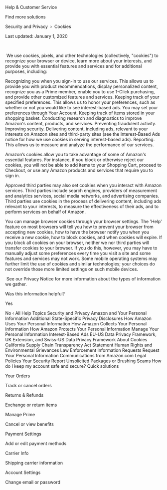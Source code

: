 Help & Customer Service

Find more solutions

Security and Privacy  › 
Cookies 
     

Last updated: January 1, 2020

 

 We use cookies, pixels, and other technologies (collectively, "cookies") to recognize your browser or device, learn more about your interests, and provide you with essential features and services and for additional purposes, including:

Recognizing you when you sign-in to use our services. This allows us to provide you with product recommendations, display personalized content, recognize you as a Prime member, enable you to use 1-Click purchasing, and provide other customized features and services.
Keeping track of your specified preferences. This allows us to honor your preferences, such as whether or not you would like to see interest-based ads. You may set your preferences through Your Account.
Keeping track of items stored in your shopping basket.
Conducting research and diagnostics to improve Amazon's content, products, and services.
Preventing fraudulent activity.
Improving security.
Delivering content, including ads, relevant to your interests on Amazon sites and third-party sites (see the Interest-Based Ads notice for how we use cookies in serving interest-based ads).
Reporting. This allows us to measure and analyze the performance of our services.

Amazon’s cookies allow you to take advantage of some of Amazon's essential features. For instance, if you block or otherwise reject our cookies, you will not be able to add items to your Shopping Cart, proceed to Checkout, or use any Amazon products and services that require you to sign in.

Approved third parties may also set cookies when you interact with Amazon services. Third parties include search engines, providers of measurement and analytics services, social media networks, and advertising companies. Third parties use cookies in the process of delivering content, including ads relevant to your interests, to measure the effectiveness of their ads, and to perform services on behalf of Amazon.

You can manage browser cookies through your browser settings. The 'Help' feature on most browsers will tell you how to prevent your browser from accepting new cookies, how to have the browser notify you when you receive a new cookie, how to block cookies, and when cookies will expire. If you block all cookies on your browser, neither we nor third parties will transfer cookies to your browser. If you do this, however, you may have to manually adjust some preferences every time you visit a site and some features and services may not work. Some mobile operating systems may further limit the use of cookies and similar technologies; your choices do not override those more limited settings on such mobile devices.

 See our Privacy Notice for more information about the types of information we gather.

Was this information helpful?

Yes
 
No
‹ All Help Topics
Security and Privacy
Amazon and Your Personal Information
Additional State-Specific Privacy Disclosures
How Amazon Uses Your Personal Information
How Amazon Collects Your Personal Information
How Amazon Protects Your Personal Information
Manage Your Personal Information
Interest-Based Ads
EU-US Data Privacy Framework, UK Extension, and Swiss-US Data Privacy Framework
About Cookies
California Supply Chain Transparency Act Statement
Human Rights and Environmental Grievances
Law Enforcement Information Requests
Request Your Personal Information
Communications from Amazon.com
Legal Policies
Your Security
Report Unsolicited Packages or Brushing Scams
How do I keep my account safe and secure?
Quick solutions
	

Your Orders

Track or cancel orders

	

Returns & Refunds

Exchange or return items

	

Manage Prime

Cancel or view benefits

	

Payment Settings

Add or edit payment methods

	

Carrier Info

Shipping carrier information

	

Account Settings

Change email or password